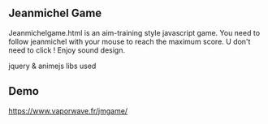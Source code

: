 ## Jeanmichel Game

Jeanmichelgame.html is an aim-training style javascript game. You need to follow jeanmichel with your mouse to reach the maximum score. U don't need to click ! Enjoy sound design. 

jquery & animejs libs used

## Demo

https://www.vaporwave.fr/jmgame/

